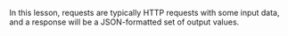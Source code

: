 In this lesson, requests are typically HTTP requests with some input data, and a response will be a JSON-formatted set of output values.

